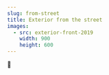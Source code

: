 ```yaml
---
slug: from-street
title: Exterior from the street
images:
  - src: exterior-front-2019
    width: 900
    height: 600
---
```

🤔
